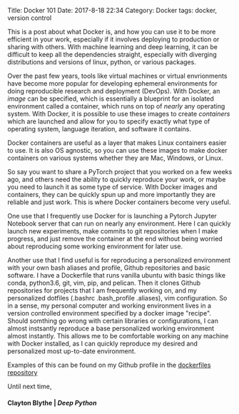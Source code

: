 Title: Docker 101
Date: 2017-8-18 22:34
Category: Docker 
tags: docker, version control

This is a post about what Docker is, and how you can use it to be more efficient in your work, especially if it involves deploying to production or sharing with others. With machine learning and deep learning, it can be difficult to keep all the dependencies straight, especially with diverging distributions and versions of linux, python, or various packages. 

Over the past few years, tools like virtual machines or virtual envrionments have become more popular for developing ephemeral environments for doing reproducible research and deployment (DevOps). With Docker, an *image* can be specified, which is essentially a blueprint for an isolated environment
 called a container, which runs on top of *nearly* any operating system. With Docker, it is possible to use these images to create *containers* which are launched and allow for you to specify exactly what type of operating system, language iteration, and software it contains. 

Docker containers are useful as a layer that makes Linux containers easier to use. It is also OS agnostic, so you can use these images to make docker containers on various systems whether they are Mac, Windows, or Linux. 

So say you want to share a PyTorch project that you worked on a few weeks ago, and others need the ability to quickly reproduce your work, or maybe you need to launch it as some type of service. With Docker images and containers, they can be quickly spun up and more importantly they are reliable and just work. This is where Docker containers become very useful. 
 
One use that I frequently use Docker for is launching a Pytorch Jupyter Notebook server that can run on nearly any environment. Here I can quickly launch new experiments, make commits to git repositories when I make progress, and just remove the container at the end without being worried about reproducing some working environment for later use. 

Another use that I find useful is for reproducing a personalized environment with your own bash aliases and profile, Github repositories and basic software. I have a Dockerfile that runs vanilla ubuntu with basic things like conda, python3.6, git, vim, pip, and pelican. Then it clones Github repositories for projects that I am frequently working on, and my personalized dotfiles (.bashrc .bash_profile .aliases), vim configuration. So in a sense, my personal computer and working environment lives in a version controlled environment specified by a docker image "recipe".
Should somthing go wrong with certain libraries or configurations, I can almost instsantly reproduce a base personalized working environment almost instantly. This allows me to be comfortable working on any machine with Docker installed, as I can quickly reproduce my desired and personalized most up-to-date environment. 

Examples of this can be found on my Github profile in the [dockerfiles repository](https://github.com/claytonblythe/Dockerfiles)

Until next time,
#### Clayton Blythe | *Deep Python*
